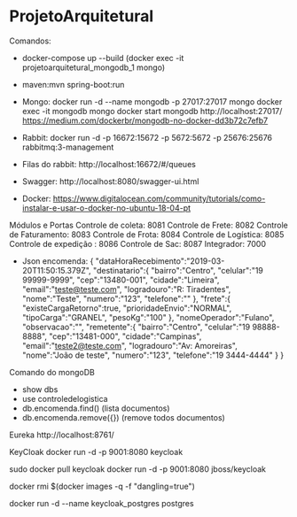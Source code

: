 # ProjetoArquitetural
Comandos:
 - docker-compose up --build  (docker exec -it projetoarquitetural_mongodb_1 mongo)
 - maven:mvn spring-boot:run
 - Mongo: docker run -d --name mongodb -p 27017:27017 mongo
 docker exec -it mongodb mongo
 docker start mongodb
 http://localhost:27017/
 https://medium.com/dockerbr/mongodb-no-docker-dd3b72c7efb7

- Rabbit:
docker run -d -p 16672:15672 -p 5672:5672 -p 25676:25676 rabbitmq:3-management

 - Filas do rabbit: http://localhost:16672/#/queues
 - Swagger: http://localhost:8080/swagger-ui.html
 - Docker: https://www.digitalocean.com/community/tutorials/como-instalar-e-usar-o-docker-no-ubuntu-18-04-pt

 Módulos e Portas
 Controle de coleta: 8081
 Controle de Frete: 8082
 Controle de Faturamento: 8083
 Controle de Frota: 8084
 Controle de Logística: 8085
 Controle de expedição : 8086
 Controle de Sac: 8087
 Integrador: 7000

 - Json encomenda:
{
   "dataHoraRecebimento":"2019-03-20T11:50:15.379Z",
   "destinatario":{
      "bairro":"Centro",
      "celular":"19 99999-9999",
      "cep":"13480-001",
      "cidade":"Limeira",
      "email":"teste@teste.com",
      "logradouro":"R: Tiradentes",
      "nome":"Teste",
      "numero":"123",
      "telefone":""
   },
   "frete":{
      "existeCargaRetorno":true,
      "prioridadeEnvio":"NORMAL",
      "tipoCarga":"GRANEL",
      "pesoKg":"100"
   },
   "nomeOperador":"Fulano",
   "observacao":"",
   "remetente":{
      "bairro":"Centro",
      "celular":"19 98888-8888",
      "cep":"13481-000",
      "cidade":"Campinas",
      "email":"teste2@teste.com",
      "logradouro":"Av: Amoreiras",
      "nome":"João de teste",
      "numero":"123",
      "telefone":"19 3444-4444"
   }
}


Comando do mongoDB
 - show dbs
 - use controledelogistica
 - db.encomenda.find() (lista documentos)
 - db.encomenda.remove({}) (remove todos documentos)

 Eureka
 http://localhost:8761/



 KeyCloak
docker run -d -p 9001:8080 keycloak


sudo docker pull keycloak
docker run -d -p 9001:8080 jboss/keycloak


 docker rmi $(docker images -q -f "dangling=true")

 docker run -d --name keycloak_postgres postgres
